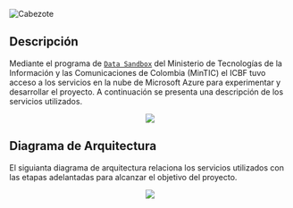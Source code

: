 ![Cabezote](../Imágenes/Cabezote.png)


## Descripción
Mediante el programa de [`Data Sandbox`](https://sandbox.datos.gov.co/#!/inicio) del Ministerio de Tecnologías de la Información y las Comunicaciones de Colombia (MinTIC) el ICBF tuvo acceso a los servicios en la nube de Microsoft Azure para experimentar y desarrollar el proyecto. A continuación se presenta una descripción de los servicios utilizados.
<p align="center">
<img src="../Imágenes/definiciones.png" />
</p>

## Diagrama de Arquitectura

El siguianta diagrama de arquitectura relaciona los servicios utilizados con las etapas adelantadas para alcanzar el objetivo del proyecto.
<p align="center">
<img src="../Imágenes/DiagramadeArq.PNG" />
</p>
